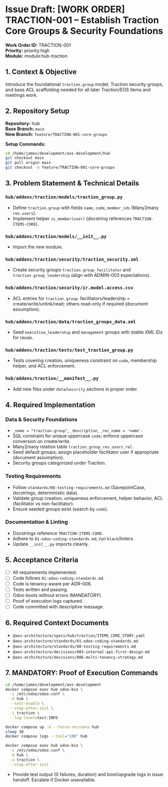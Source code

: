# Issue Draft: [WORK ORDER] TRACTION-001 – Establish Traction Core Groups & Security Foundations

**Work Order ID:** TRACTION-001  
**Priority:** priority:high  
**Module:** module:hub-traction

## 1. Context & Objective

Introduce the foundational `traction.group` model, Traction security groups, and base ACL scaffolding needed for all later Traction/EOS items and meetings work.

## 2. Repository Setup

**Repository:** hub  
**Base Branch:** `main`  
**New Branch:** `feature/TRACTION-001-core-groups`

**Setup Commands:**
```bash
cd /home/james/development/aos-development/hub
git checkout main
git pull origin main
git checkout -b feature/TRACTION-001-core-groups
```

## 3. Problem Statement & Technical Details

### `hub/addons/traction/models/traction_group.py`
- Define `traction.group` with fields `name`, `code`, `member_ids` (Many2many `res.users`).
- Implement helper `is_member(user)` (docstring references `TRACTION-ITEMS-CORE`).

### `hub/addons/traction/models/__init__.py`
- Import the new module.

### `hub/addons/traction/security/traction_security.xml`
- Create security groups `traction.group_facilitator` and `traction.group_leadership` (align with ADMIN-003 expectations).

### `hub/addons/traction/security/ir.model.access.csv`
- ACL entries for `traction.group`: facilitators/leadership = create/write/unlink/read; others read-only if required (document assumption).

### `hub/addons/traction/data/traction_groups_data.xml`
- Seed `executive_leadership` and `management` groups with stable XML IDs for reuse.

### `hub/addons/traction/tests/test_traction_group.py`
- Tests covering creation, uniqueness constraint on `code`, membership helper, and ACL enforcement.

### `hub/addons/traction/__manifest__.py`
- Add new files under `data`/`security` sections in proper order.

## 4. Required Implementation

### Data & Security Foundations
- `_name = "traction.group"`, `_description`, `_rec_name = 'name'`.
- SQL constraint for unique uppercase `code`; enforce uppercase conversion on create/write.
- Many2many relation table `traction_group_res_users_rel`.
- Seed default groups; assign placeholder facilitator user if appropriate (document assumption).
- Security groups categorized under Traction.

### Testing Requirements
- Follow `standards/08-testing-requirements.md` (SavepointCase, docstrings, deterministic data).
- Validate group creation, uniqueness enforcement, helper behavior, ACL (facilitator vs non-facilitator).
- Ensure seeded groups exist (search by `code`).

### Documentation & Linting
- Docstrings reference `TRACTION-ITEMS-CORE`.
- Adhere to `01-odoo-coding-standards.md`; run `black`/linters.
- Update `__init__.py` imports cleanly.

## 5. Acceptance Criteria

- [ ] All requirements implemented.  
- [ ] Code follows `01-odoo-coding-standards.md`.  
- [ ] Code is tenancy-aware per ADR-006.  
- [ ] Tests written and passing.  
- [ ] Odoo boots without errors (MANDATORY).  
- [ ] Proof of execution logs captured.  
- [ ] Code committed with descriptive message.

## 6. Required Context Documents

- `@aos-architecture/specs/hub/traction/ITEMS_CORE_STORY.yaml`
- `@aos-architecture/standards/01-odoo-coding-standards.md`
- `@aos-architecture/standards/08-testing-requirements.md`
- `@aos-architecture/decisions/003-internal-api-first-design.md`
- `@aos-architecture/decisions/006-multi-tenancy-strategy.md`

## 7. MANDATORY: Proof of Execution Commands

```bash
cd /home/james/development/aos-development
docker compose exec hub odoo-bin \
  -c /etc/odoo/odoo.conf \
  -d hub \
  --test-enable \
  --stop-after-init \
  -i traction \
  --log-level=test:INFO

docker compose up -d --force-recreate hub
sleep 30
docker compose logs --tail="100" hub

docker compose exec hub odoo-bin \
  -c /etc/odoo/odoo.conf \
  -d hub \
  -u traction \
  --stop-after-init
```

- Provide test output (0 failures, duration) and boot/upgrade logs in issue handoff. Escalate if Docker unavailable.


